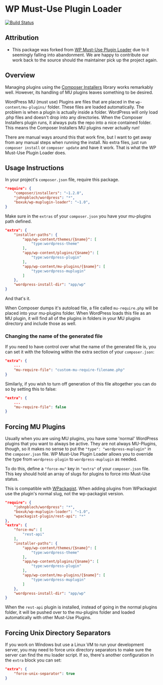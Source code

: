 # WP Must-Use Plugin Loader

[![Build Status](https://travis-ci.org/boxuk/wp-muplugin-loader.svg?branch=master)](https://travis-ci.org/boxuk/wp-muplugin-loader)

## Attribution

- This package was forked from
  [WP Must-Use Plugin Loader](https://github.com/lkwdwrd/wp-muplugin-loader)
  due to it seemingly falling into abandonment. We are happy to contribute our work back to the source should the maintainer pick up the project again.
  
## Overview

Managing plugins using the [Composer Installers](https://github.com/composer/installers) library works remarkably well. However, its handling of MU plugins leaves something to be desired.

WordPress MU (must use) Plugins are files that are placed in the `wp-content/mu-plugins/` folder. These files are loaded automatically. The problem is when a plugin is actually inside a folder. WordPress will only load .php files and doesn't drop into any directories. When the Composer Installers plugin runs, it always puts the repo into a nice contained folder. This means the Composer Installers MU plugins never actually run!

There are manual ways around this that work fine, but I want to get away from any manual steps when running the install. No extra files, just run `composer install` or `composer update` and have it work. That is what the WP Must-Use Plugin Loader does.

## Usage Instructions

In your project's `composer.json` file, require this package.

```json
"require": {
	"composer/installers": "~1.2.0",
	"johnpbloch/wordpress": "*",
	"boxuk/wp-muplugin-loader": "~1.0",
}
```
Make sure in the `extras` of your `composer.json` you have your mu-plugins path defined.

```json
"extra": {
	"installer-paths": {
		"app/wp-content/themes/{$name}": [
			"type:wordpress-theme"
		],
		"app/wp-content/plugins/{$name}": [
			"type:wordpress-plugin"
		],
		"app/wp-content/mu-plugins/{$name}": [
			"type:wordpress-muplugin"
		]
	},
	"wordpress-install-dir": "app/wp"
}
```

And that's it.

When Composer dumps it's autoload file, a file called `mu-require.php` will be placed into your mu-plugins folder. When WordPress loads this file as an MU plugin, it will find all of the plugins in folders in your MU plugins directory and include those as well.

### Changing the name of the generated file

If you need to have control over what the name of the generated file is, you can set it with the following within the extra section of your `composer.json`:

```json
"extra": {
	...
	"mu-require-file": "custom-mu-require-filename.php"
}
```

Similarly, if you wish to turn off generation of this file altogether you can do so by setting this to false:

```json
"extra": {
	...
	"mu-require-file": false
}
```

## Forcing MU Plugins

Usually when you are using MU plugins, you have some 'normal' WordPress plugins that you want to always be active. They are not always MU-Plugins, though, so it makes no sense to put the `"type": "wordpress-muplugin"` in the `composer.json` file. WP Must-Use Plugin Loader allows you to override the type from `wordpress-plugin` to `wordpress-muplugin` as needed.

To do this, define a `"force-mu"` key in `"extra"` of your `composer.json` file. This key should hold an array of slugs for plugins to force into Must-Use status.

This is compatible with [WPackagist](https://wpackagist.org/). When adding plugins from WPackagist use the plugin's normal slug, not the wp-packagist version.

```json
"require": {
	"johnpbloch/wordpress": "*",
	"boxuk/wp-muplugin-loader": "~1.0",
	"wpackagist-plugin/rest-api": "*"
},
"extra": {
	"force-mu": [
		"rest-api"
	],
	"installer-paths": {
		"app/wp-content/themes/{$name}": [
			"type:wordpress-theme"
		],
		"app/wp-content/plugins/{$name}": [
			"type:wordpress-plugin"
		],
		"app/wp-content/mu-plugins/{$name}": [
			"type:wordpress-muplugin"
		]
	},
	"wordpress-install-dir": "app/wp"
}
```

When the `rest-api` plugin is installed, instead of going in the normal plugins folder, it will be pushed over to the mu-plugins folder and loaded automatically with other Must-Use Plugins.

## Forcing Unix Directory Separators

If you work on Windows but use a Linux VM to run your development server, you may need to force unix directory separators to make sure the server can find the mu loader script. If so, there's another configuration in the `extra` block you can set:

```json
"extra": {
	"force-unix-separator": true
}
```
